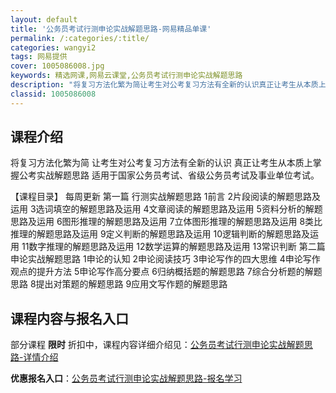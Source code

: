 ```yaml
---
layout: default
title: '公务员考试行测申论实战解题思路-网易精品单课'
permalink: /:categories/:title/
categories: wangyi2
tags: 网易提供
cover: 1005086008.jpg
keywords: 精选网课,网易云课堂,公务员考试行测申论实战解题思路
description: "将复习方法化繁为简让考生对公考复习方法有全新的认识真正让考生从本质上掌握公考实战解题思路适用于国家公务员考试、省级公务员考试及事业单位考试。【课程目录】每周更新第一篇行测实战解题思路1前言2"
classid: 1005086008
---
```


## 课程介绍

将复习方法化繁为简
让考生对公考复习方法有全新的认识
真正让考生从本质上掌握公考实战解题思路
适用于国家公务员考试、省级公务员考试及事业单位考试。

【课程目录】
每周更新
第一篇	行测实战解题思路
1前言
2片段阅读的解题思路及运用
3选词填空的解题思路及运用
4文章阅读的解题思路及运用
5资料分析的解题思路及运用
6图形推理的解题思路及运用
7立体图形推理的解题思路及运用
8类比推理的解题思路及运用
9定义判断的解题思路及运用
10逻辑判断的解题思路及运用
11数字推理的解题思路及运用
12数学运算的解题思路及运用
13常识判断
第二篇	申论实战解题思路
1申论的认知
2申论阅读技巧
3申论写作的四大思维
4申论写作观点的提升方法
5申论写作高分要点
6归纳概括题的解题思路
7综合分析题的解题思路
8提出对策题的解题思路
9应用文写作题的解题思路

## 课程内容与报名入口

部分课程 **限时** 折扣中，课程内容详细介绍见：[公务员考试行测申论实战解题思路-详情介绍](https://study.163.com/course/introduction/1005086008.htm?share=1&shareId=1025206652&utm_campaign=share&utm_medium=iphoneShare&utm_source=&utm_u=1025206652)

**优惠报名入口**：[公务员考试行测申论实战解题思路-报名学习](https://study.163.com/course/introduction/1005086008.htm?share=1&shareId=1025206652&utm_campaign=share&utm_medium=iphoneShare&utm_source=&utm_u=1025206652)

